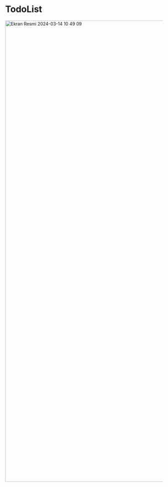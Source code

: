 # TodoList
<img width="1470" alt="Ekran Resmi 2024-03-14 10 49 09" src="https://github.com/bllkmlk/TodoList/assets/132837919/ebba2cba-7188-4d4d-87f7-00ce5250498b">
